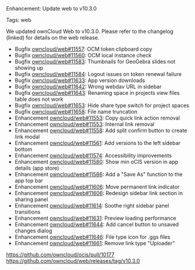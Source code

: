 Enhancement: Update web to v10.3.0

Tags: web

We updated ownCloud Web to v10.3.0. Please refer to the changelog (linked) for details on the web release.

* Bugfix [owncloud/web#11557](https://github.com/owncloud/web/pull/11557): OCM token clipboard copy
* Bugfix [owncloud/web#11560](https://github.com/owncloud/web/pull/11560): OCM local instance check
* Bugfix [owncloud/web#11583](https://github.com/owncloud/web/pull/11583): Thumbnails for GeoGebra slides not showing up
* Bugfix [owncloud/web#11584](https://github.com/owncloud/web/pull/11584): Logout issues on token renewal failure
* Bugfix [owncloud/web#11633](https://github.com/owncloud/web/pull/11633): App version downloads
* Bugfix [owncloud/web#11642](https://github.com/owncloud/web/pull/11642): Wrong webdav URL in sidebar
* Bugfix [owncloud/web#11643](https://github.com/owncloud/web/pull/11643): Renaming space in projects view files table does not work
* Bugfix [owncloud/web#11653](https://github.com/owncloud/web/pull/11653): Hide share type switch for project spaces
* Bugfix [owncloud/web#11658](https://github.com/owncloud/web/pull/11658): File name truncation
* Enhancement [owncloud/web#11553](https://github.com/owncloud/web/pull/11553): Copy quick link action removal
* Enhancement [owncloud/web#11553](https://github.com/owncloud/web/pull/11553): Internal link removal
* Enhancement [owncloud/web#11558](https://github.com/owncloud/web/pull/11558): Add split confirm button to create link modal
* Enhancement [owncloud/web#11561](https://github.com/owncloud/web/pull/11561): Add versions to the left sidebar bottom
* Enhancement [owncloud/web#11574](https://github.com/owncloud/web/pull/11574): Accessibility improvements
* Enhancement [owncloud/web#11580](https://github.com/owncloud/web/pull/11580): Show min oCIS version in app details (app store)
* Enhancement [owncloud/web#11586](https://github.com/owncloud/web/pull/11586): Add a "Save As" function to the app top bar
* Enhancement [owncloud/web#11606](https://github.com/owncloud/web/pull/11606): Move permanent link indicator
* Enhancement [owncloud/web#11606](https://github.com/owncloud/web/pull/11606): Redesign sidebar link section in sharing panel
* Enhancement [owncloud/web#11614](https://github.com/owncloud/web/pull/11614): Soothe right sidebar panel transitions
* Enhancement [owncloud/web#11631](https://github.com/owncloud/web/pull/11631): Preview loading performance
* Enhancement [owncloud/web#11644](https://github.com/owncloud/web/pull/11644): Add cancel button to unsaved changes dialog
* Enhancement [owncloud/web#11646](https://github.com/owncloud/web/pull/11646): File type icon for .ggs files
* Enhancement [owncloud/web#11661](https://github.com/owncloud/web/pull/11661): Remove link type "Uploader"

https://github.com/owncloud/ocis/pull/10177
https://github.com/owncloud/web/releases/tag/v10.3.0
